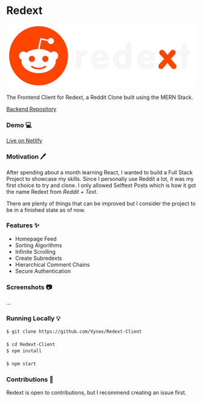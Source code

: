 # Redext

![Logo](/assets/Logo.png?raw=true)


The Frontend Client for Redext, a Reddit Clone built using the MERN Stack.

[Backend Repository](https://github.com/Vynex/Redext-Server "Backend Repository")

### Demo 💻

[Live on Netlify](https://redext.netlify.app "Live on Netlify")


### Motivation 🖊

After spending about a month learning React, I wanted to build a Full Stack Project to showcase my skills. Since I personally use Reddit a lot, it was my first choice to try and clone. I only allowed Selftext Posts which is how it got the name Redext from *Reddit + Text*.

There are plenty of things that can be improved but I consider the project to be in a finished state as of now.


### Features ✨

- Homepage Feed
- Sorting Algorithms
- Infinite Scrolling
- Create Subredexts
- Hierarchical Comment Chains
- Secure Authentication


### Screenshots 📷

...


### Running Locally 💡

```bash
$ git clone https://github.com/Vynex/Redext-Client

$ cd Redext-Client
$ npm install

$ npm start
```


### Contributions 👷

Redext is open to contributions, but I recommend creating an issue first.
